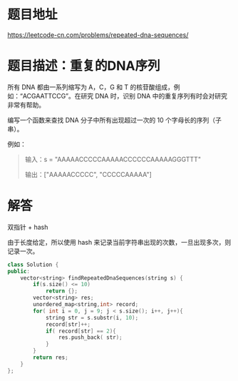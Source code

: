 # 题目地址
https://leetcode-cn.com/problems/repeated-dna-sequences/

# 题目描述：重复的DNA序列
所有 DNA 都由一系列缩写为 A，C，G 和 T 的核苷酸组成，例如：“ACGAATTCCG”。在研究 DNA 时，识别 DNA 中的重复序列有时会对研究非常有帮助。

编写一个函数来查找 DNA 分子中所有出现超过一次的 10 个字母长的序列（子串）。

例如：
> 输入：s = "AAAAACCCCCAAAAACCCCCCAAAAAGGGTTT"
>
> 输出：["AAAAACCCCC", "CCCCCAAAAA"]

# 解答

双指针 + hash

由于长度给定，所以使用 hash 来记录当前字符串出现的次数，一旦出现多次，则记录一次。

```cpp
class Solution {
public:
    vector<string> findRepeatedDnaSequences(string s) {
        if(s.size() <= 10)
            return {};
        vector<string> res;
        unordered_map<string,int> record;
        for( int i = 0, j = 9; j < s.size(); i++, j++){
            string str = s.substr(i, 10);
            record[str]++;
            if( record[str] == 2){
                res.push_back( str);
            }
        }
        return res;
    }
};
```
